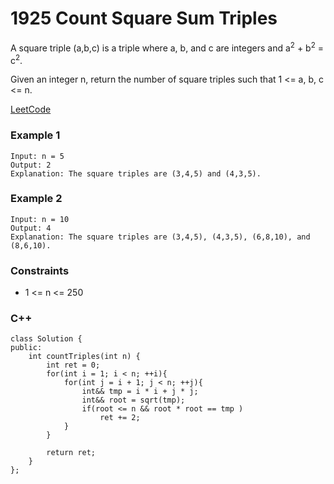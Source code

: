 # 1925 Count Square Sum Triples

A square triple (a,b,c) is a triple where a, b, and c are integers and a<sup>2</sup> + b<sup>2</sup> = c<sup>2</sup>.

Given an integer n, return the number of square triples such that 1 <= a, b, c <= n.

[LeetCode](https://leetcode.cn/problems/build-array-from-permutation/)

### Example 1

```
Input: n = 5
Output: 2
Explanation: The square triples are (3,4,5) and (4,3,5).
```

### Example 2

```
Input: n = 10
Output: 4
Explanation: The square triples are (3,4,5), (4,3,5), (6,8,10), and (8,6,10).
```

### Constraints

* 1 <= n <= 250


### C++ 

```
class Solution {
public:
    int countTriples(int n) {
        int ret = 0;
        for(int i = 1; i < n; ++i){
            for(int j = i + 1; j < n; ++j){
                int&& tmp = i * i + j * j;
                int&& root = sqrt(tmp);
                if(root <= n && root * root == tmp )
                    ret += 2;
            }
        }

        return ret;
    }
};
```